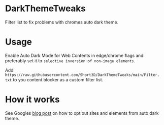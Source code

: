 # DarkThemeTweaks
Filter list to fix problems with chromes auto dark theme.

# Usage
Enable Auto Dark Mode for Web Contents in edge/chrome flags and preferably set it to `selective inversion of non-image elements`.

Add `https://raw.githubusercontent.com/Short3D/DarkThemeTweaks/main/Filter.txt` to you content blocker as a custom filter list.

# How it works
See Googles [blog post](https://developer.chrome.com/blog/auto-dark-theme/) on how to opt out sites and elements from auto dark theme.
